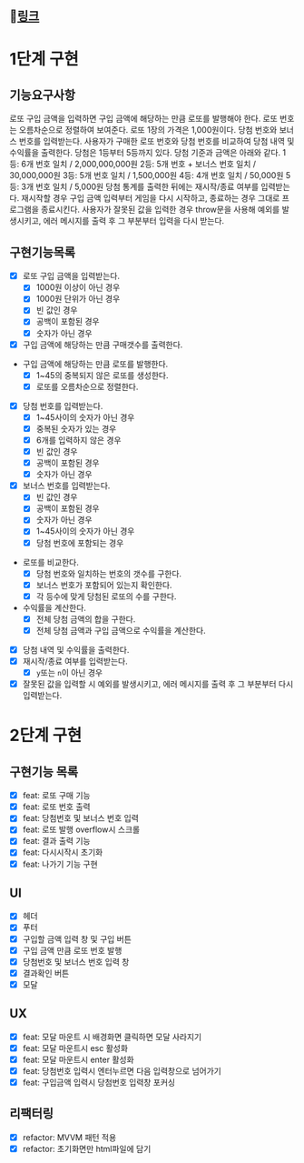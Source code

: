 ## :link:[링크](https://shackstack.github.io/javascript-lotto/dist/)

# 1단계 구현

## 기능요구사항

로또 구입 금액을 입력하면 구입 금액에 해당하는 만큼 로또를 발행해야 한다.
로또 번호는 오름차순으로 정렬하여 보여준다.
로또 1장의 가격은 1,000원이다.
당첨 번호와 보너스 번호를 입력받는다.
사용자가 구매한 로또 번호와 당첨 번호를 비교하여 당첨 내역 및 수익률을 출력한다.
당첨은 1등부터 5등까지 있다. 당첨 기준과 금액은 아래와 같다.
1등: 6개 번호 일치 / 2,000,000,000원
2등: 5개 번호 + 보너스 번호 일치 / 30,000,000원
3등: 5개 번호 일치 / 1,500,000원
4등: 4개 번호 일치 / 50,000원
5등: 3개 번호 일치 / 5,000원
당첨 통계를 출력한 뒤에는 재시작/종료 여부를 입력받는다.
재시작할 경우 구입 금액 입력부터 게임을 다시 시작하고, 종료하는 경우 그대로 프로그램을 종료시킨다.
사용자가 잘못된 값을 입력한 경우 throw문을 사용해 예외를 발생시키고, 에러 메시지를 출력 후 그 부분부터 입력을 다시 받는다.

## 구현기능목록

- [x] 로또 구입 금액을 입력받는다.
  - [x] 1000원 이상이 아닌 경우
  - [x] 1000원 단위가 아닌 경우
  - [x] 빈 값인 경우
  - [x] 공백이 포함된 경우
  - [x] 숫자가 아닌 경우
- [x] 구입 금액에 해당하는 만큼 구매갯수를 출력한다.
- 구입 금액에 해당하는 만큼 로또를 발행한다.
  - [x] 1~45의 중복되지 않은 로또를 생성한다.
  - [x] 로또를 오름차순으로 정렬한다.
- [x] 당첨 번호를 입력받는다.
  - [x] 1~45사이의 숫자가 아닌 경우
  - [x] 중복된 숫자가 있는 경우
  - [x] 6개를 입력하지 않은 경우
  - [x] 빈 값인 경우
  - [x] 공백이 포함된 경우
  - [x] 숫자가 아닌 경우
- [x] 보너스 번호를 입력받는다.
  - [x] 빈 값인 경우
  - [x] 공백이 포함된 경우
  - [x] 숫자가 아닌 경우
  - [x] 1~45사이의 숫자가 아닌 경우
  - [x] 당첨 번호에 포함되는 경우
- 로또를 비교한다.
  - [x] 당첨 번호와 일치하는 번호의 갯수를 구한다.
  - [x] 보너스 번호가 포함되어 있는지 확인한다.
  - [x] 각 등수에 맞게 당첨된 로또의 수를 구한다.
- 수익률을 계산한다.
  - [x] 전체 당첨 금액의 합을 구한다.
  - [x] 전체 당첨 금액과 구입 금액으로 수익률을 계산한다.
- [x] 당첨 내역 및 수익률을 출력한다.
- [x] 재시작/종료 여부를 입력받는다.
  - [x] `y`또는 `n`이 아닌 경우
- [x] 잘못된 값을 입력할 시 예외를 발생시키고, 에러 메시지를 출력 후 그 부분부터 다시 입력받는다.

# 2단계 구현

## 구현기능 목록

- [x] feat: 로또 구매 기능
- [x] feat: 로또 번호 출력
- [x] feat: 당첨번호 및 보너스 번호 입력
- [x] feat: 로또 발행 overflow시 스크롤
- [x] feat: 결과 출력 기능
- [x] feat: 다시시작시 초기화
- [x] feat: 나가기 기능 구현

## UI

- [x] 헤더
- [x] 푸터
- [x] 구입할 금액 입력 창 및 구입 버튼
- [x] 구입 금액 만큼 로또 번호 발행
- [x] 당첨번호 및 보너스 번호 입력 창
- [x] 결과확인 버튼
- [x] 모달

## UX

- [x] feat: 모달 마운트 시 배경화면 클릭하면 모달 사라지기
- [x] feat: 모달 마운트시 esc 활성화
- [x] feat: 모달 마운트시 enter 활성화
- [x] feat: 당첨번호 입력시 엔터누르면 다음 입력창으로 넘어가기
- [x] feat: 구입금액 입력시 당첨번호 입력창 포커싱

## 리팩터링

- [x] refactor: MVVM 패턴 적용
- [x] refactor: 초기화면만 html파일에 담기

